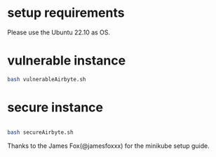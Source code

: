 # setup requirements
Please use the Ubuntu 22.10 as OS.


# vulnerable instance
```bash
bash vulnerableAirbyte.sh
```

# secure instance
```bash

bash secureAirbyte.sh
```

Thanks to the James Fox(@jamesfoxxx) for the minikube setup guide.